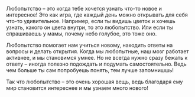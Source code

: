 Любопытство – это когда тебе хочется узнать что-то новое и интересное! Это как игра, где каждый день можно открывать для себя что-то удивительное. Например, если ты видишь цветок и хочешь узнать, какого он цвета внутри, то это любопытство. Или если ты спрашиваешь у мамы, почему небо голубое, это тоже оно.

Любопытство помогает нам учиться новому, находить ответы на вопросы и делать открытия. Когда мы любопытные, наш мозг работает активнее, и мы становимся умнее. Но не всегда нужно сразу бежать к ответу – иногда полезно подождать и подумать самостоятельно. Ведь чем больше ты сам попробуешь понять, тем лучше запомнишшь!

Так что любопытство – это очень хорошая вещь, ведь благодаря ему мир становится интереснее и мы узнаем много нового!